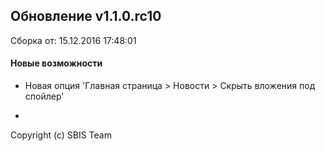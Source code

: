 ## Обновление v1.1.0.rc10

Сборка от: 15.12.2016 17:48:01

#### Новые возможности

* Новая опция 'Главная страница > Новости > Скрыть вложения под спойлер'

-

Copyright (c) SBIS Team